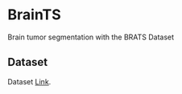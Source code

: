 # BrainTS 
Brain tumor segmentation with the BRATS Dataset

## Dataset

Dataset [Link](https://www.kaggle.com/datasets/dschettler8845/brats-2021-task1).


